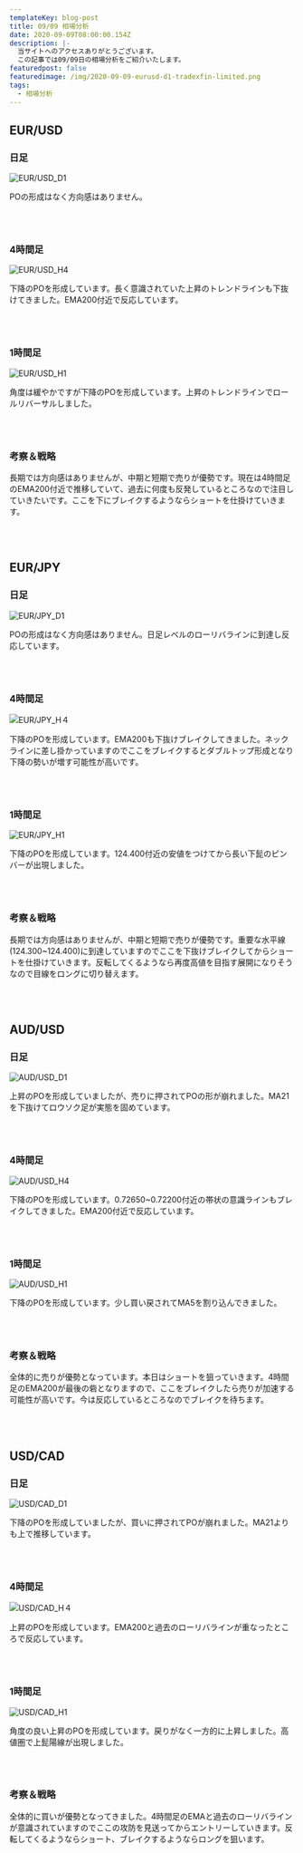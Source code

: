 ```yaml
---
templateKey: blog-post
title: 09/09 相場分析
date: 2020-09-09T08:00:00.154Z
description: |-
  当サイトへのアクセスありがとうございます。
  この記事では09/09日の相場分析をご紹介いたします。
featuredpost: false
featuredimage: /img/2020-09-09-eurusd-d1-tradexfin-limited.png
tags:
  - 相場分析
---
```

## EUR/USD

### 日足

![EUR/USD_D1](/img/2020-09-09-eurusd-d1-tradexfin-limited.png)

POの形成はなく方向感はありません。

<br>
<br>

### 4時間足

![EUR/USD_H4](/img/2020-09-09-eurusd-h4-tradexfin-limited.png)

下降のPOを形成しています。長く意識されていた上昇のトレンドラインも下抜けてきました。EMA200付近で反応しています。

<br>
<br>

### 1時間足

![EUR/USD_H1](/img/2020-09-09-eurusd-h1-tradexfin-limited.png)

角度は緩やかですが下降のPOを形成しています。上昇のトレンドラインでロールリバーサルしました。

<br>
<br>

### 考察＆戦略

長期では方向感はありませんが、中期と短期で売りが優勢です。現在は4時間足のEMA200付近で推移していて、過去に何度も反発しているところなので注目していきたいです。ここを下にブレイクするようならショートを仕掛けていきます。

<br>
<br>

## EUR/JPY

### 日足

![EUR/JPY_D1](/img/2020-09-09-eurjpy-d1-tradexfin-limited.png)

POの形成はなく方向感はありません。日足レベルのローリバラインに到達し反応しています。

<br>
<br>

### 4時間足

![EUR/JPY_H４](/img/2020-09-09-eurjpy-h4-tradexfin-limited.png)

下降のPOを形成しています。EMA200も下抜けブレイクしてきました。ネックラインに差し掛かっていますのでここをブレイクするとダブルトップ形成となり下降の勢いが増す可能性が高いです。

<br>
<br>

### 1時間足

![EUR/JPY_H1](/img/2020-09-09-eurjpy-h1-tradexfin-limited.png)

下降のPOを形成しています。124.400付近の安値をつけてから長い下髭のピンバーが出現しました。

<br>
<br>

### 考察＆戦略

長期では方向感はありませんが、中期と短期で売りが優勢です。重要な水平線(124.300~124.400)に到達していますのでここを下抜けブレイクしてからショートを仕掛けていきます。反転してくるようなら再度高値を目指す展開になりそうなので目線をロングに切り替えます。

<br>
<br>


## AUD/USD

### 日足

![AUD/USD_D1](/img/2020-09-09-audusd-d1-tradexfin-limited.png)

上昇のPOを形成していましたが、売りに押されてPOの形が崩れました。MA21を下抜けてロウソク足が実態を固めています。

<br>
<br>

### 4時間足

![AUD/USD_H4](/img/2020-09-09-audusd-h4-tradexfin-limited.png)

下降のPOを形成しています。0.72650~0.72200付近の帯状の意識ラインもブレイクしてきました。EMA200付近で反応しています。

<br>
<br>

### 1時間足

![AUD/USD_H1](/img/2020-09-09-audusd-h1-tradexfin-limited.png)

下降のPOを形成しています。少し買い戻されてMA5を割り込んできました。

<br>
<br>

### 考察＆戦略

全体的に売りが優勢となっています。本日はショートを狙っていきます。4時間足のEMA200が最後の砦となりますので、ここをブレイクしたら売りが加速する可能性が高いです。今は反応しているところなのでブレイクを待ちます。

<br>
<br>

## USD/CAD

### 日足

![USD/CAD_D1](/img/2020-09-09-usdcad-d1-tradexfin-limited.png)

下降のPOを形成していましたが、買いに押されてPOが崩れました。MA21よりも上で推移しています。

<br>
<br>

### 4時間足

![USD/CAD_H４](/img/2020-09-09-usdcad-h4-tradexfin-limited.png)

上昇のPOを形成しています。EMA200と過去のローリバラインが重なったところで反応しています。

<br>
<br>

### 1時間足

![USD/CAD_H1](/img/2020-09-09-usdcad-h1-tradexfin-limited.png)

角度の良い上昇のPOを形成しています。戻りがなく一方的に上昇しました。高値圏で上髭陽線が出現しました。

<br>
<br>

### 考察＆戦略

全体的に買いが優勢となってきました。4時間足のEMAと過去のローリバラインが意識されていますのでここの攻防を見送ってからエントリーしていきます。反転してくるようならショート、ブレイクするようならロングを狙います。

<br>
<br>

